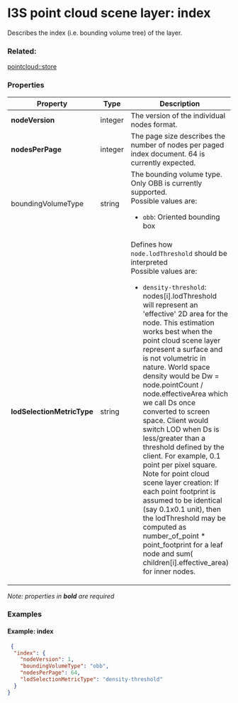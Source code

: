 # I3S point cloud scene layer: index

Describes the index (i.e. bounding volume tree) of the layer.

### Related:

[pointcloud::store](store.md)
### Properties

| Property | Type | Description |
| --- | --- | --- |
| **nodeVersion** | integer | The version of the individual nodes format. |
| **nodesPerPage** | integer | The page size describes the number of nodes per paged index document. 64 is currently expected. |
| boundingVolumeType | string | The bounding volume type. Only OBB is currently supported.<div>Possible values are:<ul><li>`obb`: Oriented bounding box</li></ul></div> |
| **lodSelectionMetricType** | string | Defines how `node.lodThreshold` should be interpreted<div>Possible values are:<ul><li>`density-threshold`: nodes[i].lodThreshold will represent an 'effective' 2D area for the node. This estimation works best when the point cloud scene layer represent a surface and is not volumetric in nature. World space density would be Dw = node.pointCount / node.effectiveArea which we call Ds once converted to screen space. Client would switch LOD when Ds is less/greater than a threshold defined by the client. For example, 0.1 point per pixel square. Note for point cloud scene layer creation: If each point footprint is assumed to be identical (say 0.1x0.1 unit), then the lodThreshold may be computed as number_of_point * point_footprint for a leaf node and sum( children[i].effective_area) for inner nodes.</li></ul></div> |

*Note: properties in **bold** are required*

### Examples 

#### Example: index 

```json
 {
  "index": {
    "nodeVersion": 1,
    "boundingVolumeType": "obb",
    "nodesPerPage": 64,
    "lodSelectionMetricType": "density-threshold"
  }
} 
````


